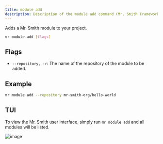 ```yaml
---
title: module add
description: Description of the module add command (Mr. Smith Framework)
---
```


Adds a Mr. Smith module to your project.

```bash
mr module add [flags]
```

## Flags
- `--repository, -r`: The name of the repository of the module to be added.

## Example

```bash
mr module add --repository mr-smith-org/hello-world
```

## TUI

To view the Mr. Smith user interface, simply run `mr module add` and all modules will be listed.

![image](https://github.com/user-attachments/assets/a47b81c0-7098-4899-ab14-8a891d0dc312)